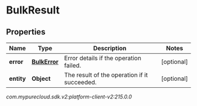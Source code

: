 # BulkResult


## Properties

| Name | Type | Description | Notes |
| ------------ | ------------- | ------------- | ------------- |
| **error** | [**BulkError**](BulkError) | Error details if the operation failed. |  [optional] |
| **entity** | **Object** | The result of the operation if it succeeded. |  [optional] |




_com.mypurecloud.sdk.v2:platform-client-v2:215.0.0_
